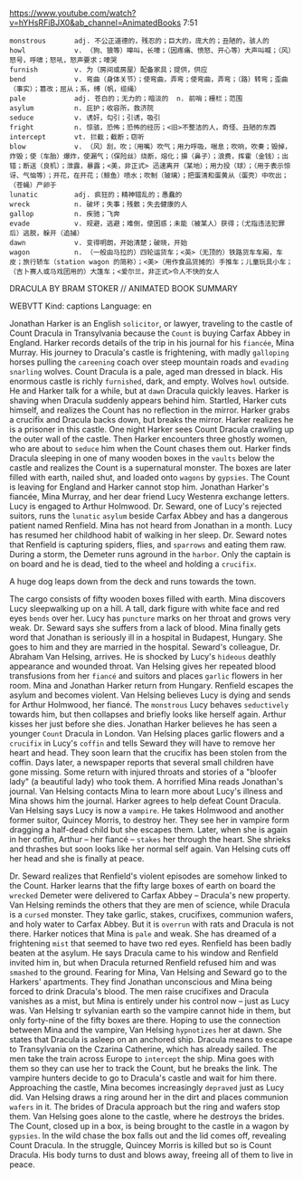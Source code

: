 https://www.youtube.com/watch?v=hYHsRFiBJX0&ab_channel=AnimatedBooks
7:51
```
monstrous       adj. 不公正道德的，残忍的；巨大的，庞大的；丑陋的，骇人的  
howl            v. （狗、狼等）嗥叫，长嚎；（因疼痛、愤怒、开心等）大声叫喊；（风）怒号，呼啸；怒吼，怒声要求；嚎哭  
furnish         v. 为（房间或房屋）配备家具；提供，供应  
bend            v. 弯曲（身体关节）；使弯曲，弄弯；使弯曲，弄弯；（路）转弯；歪曲（事实）；篡改；屈从；系，缚（帆，缆绳）    
pale            adj. 苍白的；无力的；暗淡的  n. 前哨；栅栏；范围
asylum          n. 庇护；收容所，救济院    
seduce          v. 诱奸，勾引；引诱，吸引  
fright          n. 惊骇，恐怖；恐怖的经历；<旧>不整洁的人，奇怪、丑陋的东西
intercept       vt. 拦截；截断；窃听
blow            v. （风）刮，吹；（用嘴）吹气；用力呼吸，喘息；吹响，吹奏；毁掉，炸毁；使（车胎）爆炸，使漏气；（保险丝）烧断，熔化；擤（鼻子）；浪费，挥霍（金钱）；出错；断送（良机）；泄露，暴露；<美，非正式> 迅速离开（某地）；用力投（球）；（用于表示惊讶、气恼等）；开花，在开花；（鲸鱼）喷水；吹制（玻璃）；把蛋清和蛋黄从（蛋壳）中吹出；（苍蝇）产卵于
lunatic         adj. 疯狂的；精神错乱的；愚蠢的
wreck           n. 破坏；失事；残骸；失去健康的人
gallop          n. 疾驰；飞奔
evade           v. 规避，逃避；难倒，使困惑；未能（被某人）获得；（尤指违法犯罪后）逃脱，躲开（追捕）    
dawn            v. 变得明朗，开始清楚；破晓，开始
wagon           n. （一般由马拉的）四轮运货车；<英>（无顶的）铁路货车车厢，车皮；旅行轿车（station wagon 的简称）；<美>（用作食品货摊的）手推车；儿童玩具小车；（吉卜赛人或马戏团用的）大篷车；<爱尔兰，非正式>令人不快的女人
```

DRACULA BY BRAM STOKER // ANIMATED BOOK SUMMARY 

WEBVTT Kind: captions Language: en 

Jonathan Harker is an English `solicitor`, or lawyer, traveling to the castle of Count Dracula in Transylvania because the `Count` is buying Carfax Abbey in England. Harker records details of the trip in his journal for his `fiancée`, Mina Murray. His journey to Dracula's castle is frightening, with madly `galloping` horses pulling the `careening` coach over steep mountain roads and `evading` `snarling` wolves. Count Dracula is a pale, aged man dressed in black. His enormous castle is richly `furnished`, dark, and empty. Wolves `howl` outside. He and Harker talk for a while, but at `dawn` Dracula quickly leaves. Harker is shaving when Dracula suddenly appears behind him. Startled, Harker cuts himself, and realizes the Count has no reflection in the mirror. Harker grabs a crucifix and Dracula backs down, but breaks the mirror. Harker realizes he is a prisoner in this castle. One night Harker sees Count Dracula crawling up the outer wall of the castle. Then Harker encounters three ghostly women, who are about to `seduce` him when the Count chases them out. Harker finds Dracula sleeping in one of many wooden boxes in the `vaults` below the castle and realizes the Count is a supernatural monster. The boxes are later filled with earth, nailed shut, and loaded onto `wagons` by `gypsies`. The Count is leaving for England and Harker cannot stop him. Jonathan Harker's fiancée, Mina Murray, and her dear friend Lucy Westenra exchange letters. Lucy is engaged to Arthur Holmwood. Dr. Seward, one of Lucy's rejected suitors, runs the `lunatic` `asylum` beside Carfax Abbey and has a dangerous patient named Renfield. Mina has not heard from Jonathan in a month. Lucy has resumed her childhood habit of walking in her sleep. Dr. Seward notes that Renfield is capturing spiders, flies, and `sparrows` and eating them raw. During a storm, the Demeter runs aground in the `harbor`. Only the captain is on board and he is dead, tied to the wheel and holding a `crucifix`. 

A huge dog leaps down from the deck and runs towards the town. 

The cargo consists of fifty wooden boxes filled with earth. Mina discovers Lucy sleepwalking up on a hill. A tall, dark figure with white face and red eyes `bends` over her. Lucy has `puncture` marks on her throat and grows very weak. Dr. Seward says she suffers from a lack of blood. Mina finally gets word that Jonathan is seriously ill in a hospital in Budapest, Hungary. She goes to him and they are married in the hospital. Seward's colleague, Dr. Abraham Van Helsing, arrives. He is shocked by Lucy's `hideous` deathly appearance and wounded throat. Van Helsing gives her repeated blood transfusions from her `fiancé` and suitors and places `garlic` flowers in her room. Mina and Jonathan Harker return from Hungary. Renfield escapes the asylum and becomes violent. Van Helsing believes Lucy is dying and sends for Arthur Holmwood, her fiancé. The `monstrous` Lucy behaves `seductively` towards him, but then collapses and briefly looks like herself again. Arthur kisses her just before she dies. Jonathan Harker believes he has seen a younger `Count` Dracula in London. Van Helsing places garlic flowers and a `crucifix` in Lucy's `coffin` and tells Seward they will have to remove her heart and head. They soon learn that the crucifix has been stolen from the coffin. Days later, a newspaper reports that several small children have gone missing. Some return with injured throats and stories of a "bloofer lady" (a beautiful lady) who took them. A horrified Mina reads Jonathan's journal. Van Helsing contacts Mina to learn more about Lucy's illness and Mina shows him the journal. Harker agrees to help defeat Count Dracula. Van Helsing says Lucy is now a `vampire`. He takes Holmwood and another former suitor, Quincey Morris, to destroy her. They see her in vampire form dragging a half-dead child but she escapes them. Later, when she is again in her coffin, Arthur – her fiancé – `stakes` her through the heart. She shrieks and thrashes but soon looks like her normal self again. Van Helsing cuts off her head and she is finally at peace. 

Dr. Seward realizes that Renfield's violent episodes are somehow linked to the Count. Harker learns that the fifty large boxes of earth on board the `wrecked` Demeter were delivered to Carfax Abbey – Dracula's new property. Van Helsing reminds the others that they are men of science, while Dracula is a `cursed` monster. They take garlic, stakes, crucifixes, communion wafers, and holy water to Carfax Abbey. But it is `overrun` with rats and Dracula is not there. Harker notices that Mina is `pale` and weak. She has dreamed of a frightening `mist` that seemed to have two red eyes. Renfield has been badly beaten at the asylum. He says Dracula came to his window and Renfield invited him in, but when Dracula returned Renfield refused him and was `smashed` to the ground. Fearing for Mina, Van Helsing and Seward go to the Harkers' apartments. They find Jonathan unconscious and Mina being forced to drink Dracula's blood. The men raise crucifixes and Dracula vanishes as a mist, but Mina is entirely under his control now – just as Lucy was. Van Helsing tr sylvanian earth so the vampire cannot hide in them, but only forty-nine of the fifty boxes are there. Hoping to use the connection between Mina and the vampire, Van Helsing `hypnotizes` her at dawn. She states that Dracula is asleep on an anchored ship. Dracula means to escape to Transylvania on the Czarina Catherine, which has already sailed. The men take the train across Europe to `intercept` the ship. Mina goes with them so they can use her to track the Count, but he breaks the link. The vampire hunters decide to go to Dracula's castle and wait for him there. Approaching the castle, Mina becomes increasingly `depraved` just as Lucy did. Van Helsing draws a ring around her in the dirt and places communion `wafers` in it. The brides of Dracula approach but the ring and wafers stop them. Van Helsing goes alone to the castle, where he destroys the brides. The Count, closed up in a box, is being brought to the castle in a wagon by `gypsies`. In the wild chase the box falls out and the lid comes off, revealing Count Dracula. In the struggle, Quincey Morris is killed but so is Count Dracula. His body turns to dust and blows away, freeing all of them to live in peace. 